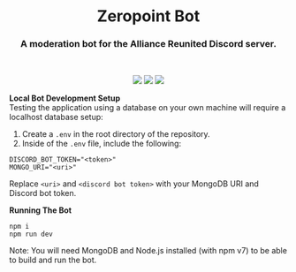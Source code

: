 <h1 align="center">Zeropoint Bot</h1>

<h3 align="center">A moderation bot for the Alliance Reunited Discord server.</h3>
<br>

<p align="center">
    <img src="https://img.shields.io/github/v/release/DamienVesper/ZeropointBot?style=for-the-badge&color=f82055&include_prereleases">
    <img src="https://img.shields.io/github/last-commit/DamienVesper/ZeropointBot?style=for-the-badge&color=f82055">
    <img src="https://img.shields.io/github/languages/code-size/DamienVesper/ZeropointBot?style=for-the-badge&color=f82055">
</p>


**Local Bot Development Setup**
<br>
Testing the application using a database on your own machine will require a localhost database setup:

1. Create a `.env` in the root directory of the repository.
2. Inside of the `.env` file, include the following:
```
DISCORD_BOT_TOKEN="<token>"
MONGO_URI="<uri>"
```
Replace `<uri>` and `<discord bot token>` with your MongoDB URI and Discord bot token.

**Running The Bot**
```
npm i
npm run dev
```

Note: You will need MongoDB and Node.js installed (with npm v7) to be able to build and run the bot.
 